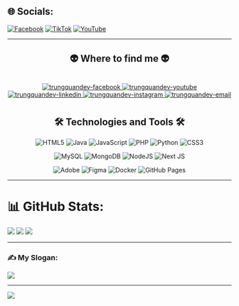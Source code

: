 
## 🌐 Socials:
[![Facebook](https://img.shields.io/badge/Facebook-%231877F2.svg?logo=Facebook&logoColor=white)](https://facebook.com/https://www.facebook.com/HieuVo.trumut) 
[![TikTok](https://img.shields.io/badge/TikTok-%23000000.svg?logo=TikTok&logoColor=white)](https://tiktok.com/@https://www.tiktok.com/@hieu_vo05?is_from_webapp=1&sender_device=pc) 
[![YouTube](https://img.shields.io/badge/YouTube-%23FF0000.svg?logo=YouTube&logoColor=white)](https://youtube.com/@https://www.youtube.com/@hieuvoiuem) 

---
<h2 align="center">👽 Where to find me 👽</h2>
<br>
<!-- https://icons8.com -->
<div align="center">
 
  <a href="https://www.facebook.com/HieuVo.trumut" target="blank">
    <img src="https://img.icons8.com/bubbles/100/000000/facebook-new.png" alt="trungquandev-facebook" />
  </a>
  <a href="https://www.youtube.com/@hieuvoiuem" target="blank">
    <img src="https://img.icons8.com/bubbles/100/000000/youtube-squared.png" alt="trungquandev-youtube" />
  </a>
  <a href="" target="blank">
    <img src="https://img.icons8.com/bubbles/100/000000/linkedin.png" alt="trungquandev-linkedin" />
  </a>
  <a href="" target="blank">
    <img src="https://img.icons8.com/bubbles/100/000000/instagram.png" alt="trungquandev-instagram" />
  </a>
  <a href="vndhieuak@gmail.com" target="top">
    <img src="https://img.icons8.com/bubbles/100/000000/apple-mail.png" alt="trungquandev-email" />
  </a>
</div>



# <h2 align="center">🛠 Technologies and Tools 🛠</h2>
<div align="center">
 <img src="https://img.shields.io/badge/html5-%23E34F26.svg?style=for-the-badge&logo=html5&logoColor=white" alt="HTML5">
  <img src="https://img.shields.io/badge/java-%23ED8B00.svg?style=for-the-badge&logo=openjdk&logoColor=white" alt="Java">
  <img src="https://img.shields.io/badge/javascript-%23323330.svg?style=for-the-badge&logo=javascript&logoColor=%23F7DF1E" alt="JavaScript">
  <img src="https://img.shields.io/badge/php-%23777BB4.svg?style=for-the-badge&logo=php&logoColor=white" alt="PHP">
  <img src="https://img.shields.io/badge/python-3670A0?style=for-the-badge&logo=python&logoColor=ffdd54" alt="Python">
  <img src="https://img.shields.io/badge/css3-%231572B6.svg?style=for-the-badge&logo=css3&logoColor=white" alt="CSS3">
  
  ![MySQL](https://img.shields.io/badge/mysql-4479A1.svg?style=for-the-badge&logo=mysql&logoColor=white)
  ![MongoDB](https://img.shields.io/badge/MongoDB-%234ea94b.svg?style=for-the-badge&logo=mongodb&logoColor=white)
  ![NodeJS](https://img.shields.io/badge/node.js-6DA55F?style=for-the-badge&logo=node.js&logoColor=white)
  ![Next JS](https://img.shields.io/badge/Next-black?style=for-the-badge&logo=next.js&logoColor=white)

  ![Adobe](https://img.shields.io/badge/adobe-%23FF0000.svg?style=for-the-badge&logo=adobe&logoColor=white)
  ![Figma](https://img.shields.io/badge/figma-%23F24E1E.svg?style=for-the-badge&logo=figma&logoColor=white)
  ![Docker](https://img.shields.io/badge/docker-%230db7ed.svg?style=for-the-badge&logo=docker&logoColor=white)
  ![GitHub Pages](https://img.shields.io/badge/github%20pages-121013?style=for-the-badge&logo=github&logoColor=white)
</div>

---------------------------------------------------------------------------------------------

# 📊 GitHub Stats:
![](https://github-readme-stats.vercel.app/api?username=hieuvolaptrinh&theme=calm_pink&hide_border=false&include_all_commits=false&count_private=false)
 ![](https://github-readme-streak-stats.herokuapp.com/?user=hieuvolaptrinh&theme=calm_pink&hide_border=false)
![](https://github-readme-stats.vercel.app/api/top-langs/?username=hieuvolaptrinh&theme=calm_pink&hide_border=false&include_all_commits=false&count_private=false&layout=compact)


---

### ✍️ My Slogan:
![](https://quotes-github-readme.vercel.app/api?type=horizontal&theme=tokyonight)

---

[![](https://visitcount.itsvg.in/api?id=hieuvolaptrinh&icon=2&color=7)](https://visitcount.itsvg.in)

<!-- Proudly created with GPRM ( https://gprm.itsvg.in ) -->
